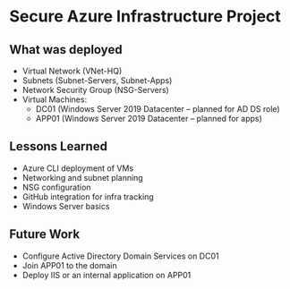 ﻿# Secure Azure Infrastructure Project

## What was deployed
- Virtual Network (VNet-HQ)
- Subnets (Subnet-Servers, Subnet-Apps)
- Network Security Group (NSG-Servers)
- Virtual Machines:
  - DC01 (Windows Server 2019 Datacenter – planned for AD DS role)
  - APP01 (Windows Server 2019 Datacenter – planned for apps)

## Lessons Learned
- Azure CLI deployment of VMs
- Networking and subnet planning
- NSG configuration
- GitHub integration for infra tracking
- Windows Server basics

## Future Work
- Configure Active Directory Domain Services on DC01
- Join APP01 to the domain
- Deploy IIS or an internal application on APP01
